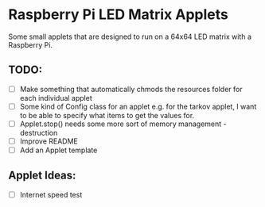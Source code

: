 # Raspberry Pi LED Matrix Applets
Some small applets that are designed to run on a 64x64 LED matrix with a Raspberry Pi.

## TODO:
- [ ] Make something that automatically chmods the resources folder for each individual applet
- [ ] Some kind of Config class for an applet e.g. for the tarkov applet, I want to be able to specify what items to get the values for.
- [ ] Applet.stop() needs some more sort of memory management - destruction
- [ ] Improve README
- [ ] Add an Applet template

## Applet Ideas:
- [ ] Internet speed test